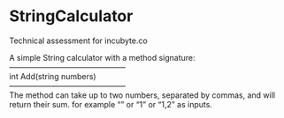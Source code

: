 # StringCalculator
Technical assessment for incubyte.co

A simple String calculator with a method signature:  
———————————————  
int Add(string numbers)  
———————————————  
The method can take up to two numbers, separated by commas, and will return their sum. 
for example “” or “1” or “1,2” as inputs.
